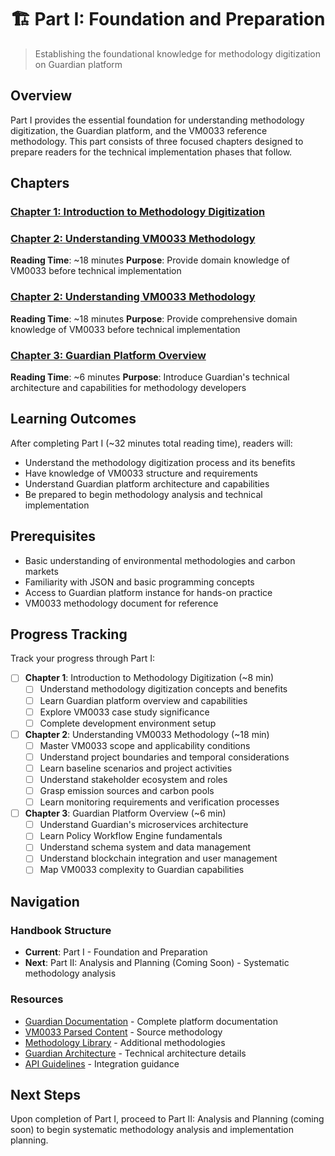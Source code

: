 # 🏗️ Part I: Foundation and Preparation

> Establishing the foundational knowledge for methodology digitization on Guardian platform

## Overview

Part I provides the essential foundation for understanding methodology digitization, the Guardian platform, and the VM0033 reference methodology. This part consists of three focused chapters designed to prepare readers for the technical implementation phases that follow.

## Chapters

### [Chapter 1: Introduction to Methodology Digitization](chapter-1/)

### [Chapter 2: Understanding VM0033 Methodology](chapter-2/README.md)
**Reading Time**: ~18 minutes
**Purpose**: Provide domain knowledge of VM0033 before technical implementation

### [Chapter 2: Understanding VM0033 Methodology](chapter-2/)

**Reading Time**: \~18 minutes **Purpose**: Provide comprehensive domain knowledge of VM0033 before technical implementation

### [Chapter 3: Guardian Platform Overview](chapter-3/)

**Reading Time**: \~6 minutes **Purpose**: Introduce Guardian's technical architecture and capabilities for methodology developers

## Learning Outcomes

After completing Part I (\~32 minutes total reading time), readers will:

- Understand the methodology digitization process and its benefits
- Have knowledge of VM0033 structure and requirements
- Understand Guardian platform architecture and capabilities
- Be prepared to begin methodology analysis and technical implementation

## Prerequisites

* Basic understanding of environmental methodologies and carbon markets
* Familiarity with JSON and basic programming concepts
* Access to Guardian platform instance for hands-on practice
* VM0033 methodology document for reference

## Progress Tracking

Track your progress through Part I:

* [ ] **Chapter 1**: Introduction to Methodology Digitization (\~8 min)
  * [ ] Understand methodology digitization concepts and benefits
  * [ ] Learn Guardian platform overview and capabilities
  * [ ] Explore VM0033 case study significance
  * [ ] Complete development environment setup
* [ ] **Chapter 2**: Understanding VM0033 Methodology (\~18 min)
  * [ ] Master VM0033 scope and applicability conditions
  * [ ] Understand project boundaries and temporal considerations
  * [ ] Learn baseline scenarios and project activities
  * [ ] Understand stakeholder ecosystem and roles
  * [ ] Grasp emission sources and carbon pools
  * [ ] Learn monitoring requirements and verification processes
* [ ] **Chapter 3**: Guardian Platform Overview (\~6 min)
  * [ ] Understand Guardian's microservices architecture
  * [ ] Learn Policy Workflow Engine fundamentals
  * [ ] Understand schema system and data management
  * [ ] Understand blockchain integration and user management
  * [ ] Map VM0033 complexity to Guardian capabilities

## Navigation

### Handbook Structure

* **Current**: Part I - Foundation and Preparation
* **Next**: Part II: Analysis and Planning (Coming Soon) - Systematic methodology analysis

### Resources

* [Guardian Documentation](../../../) - Complete platform documentation
* [VM0033 Parsed Content](../../VM0033-methodology-pdf-parsed/VM0033-Methodology.md) - Source methodology
* [Methodology Library](../../../Methodology%20Library/) - Additional methodologies
* [Guardian Architecture](../../../guardian/architecture/architecture-2.md) - Technical architecture details
* [API Guidelines](../../../guardian/readme/api-guideline.md) - Integration guidance

## Next Steps

Upon completion of Part I, proceed to Part II: Analysis and Planning (coming soon) to begin systematic methodology analysis and implementation planning.
